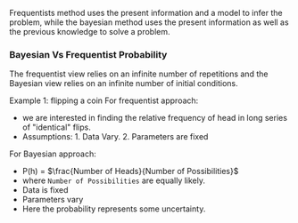 Frequentists method uses the present information and a model to infer the problem, while the bayesian method uses the present information as well as the previous knowledge to solve a problem. 

### Bayesian Vs Frequentist Probability

The frequentist view relies on an infinite number of repetitions and the Bayesian view relies on an infinite number of initial conditions.

Example 1: flipping a coin
For frequentist approach: 
- we are interested in finding the relative frequency of head in long series of "identical" flips.
- Assumptions: 1. Data Vary. 2. Parameters are fixed

For Bayesian approach:
- P(h) = $\frac{Number of Heads}{Number of Possibilities}$
- where `Number of Possibilities` are equally likely.
- Data is fixed
- Parameters vary
- Here the probability represents some uncertainty.

